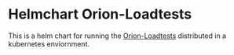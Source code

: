 # Helmchart Orion-Loadtests

This is a helm chart for running the [Orion-Loadtests](https://github.com/wistefan/orion-loadtest) distributed in a kubernetes enviornment.